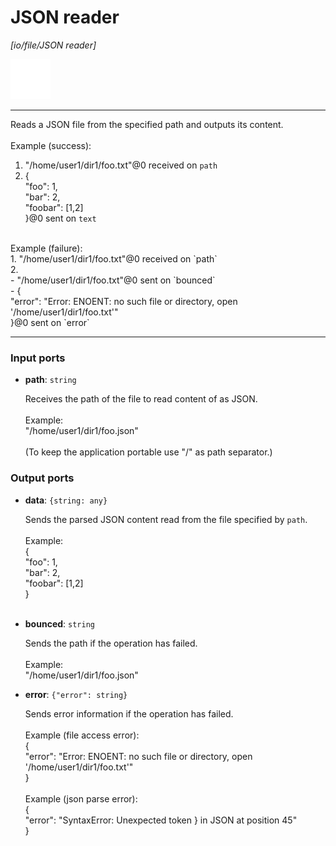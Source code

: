 # JSON reader

_[io/file/JSON reader]_

![icon](</assets/icons/b63b05e2-5e2f-45a1-a3e3-10a749d05b96.png>)

---

Reads a JSON file from the specified path and outputs its content.<br>
<br>
Example (success):<br>
1. "/home/user1/dir1/foo.txt"@0 received on `path`<br>
2. {<br>
  "foo": 1,<br>
  "bar": 2,<br>
  "foobar": [1,2]<br>
}@0 sent on `text`<br>
<br>
Example (failure):<br>
1. "/home/user1/dir1/foo.txt"@0 received on `path`<br>
2. <br>
- "/home/user1/dir1/foo.txt"@0 sent on `bounced`<br>
- {<br>
  "error": "Error: ENOENT: no such file or directory, open '/home/user1/dir1/foo.txt'"<br>
}@0 sent on `error`<br>

---

### Input ports

* __path__: ` string `

    Receives the path of the file to read content of as JSON.<br>
    <br>
    Example:<br>
    "/home/user1/dir1/foo.json"<br>
    <br>
    (To keep the application portable use "/" as path separator.)<br>

### Output ports

* __data__: ` {string: any} `

    Sends the parsed JSON content read from the file specified by `path`.<br>
    <br>
    Example:<br>
    {<br>
      "foo": 1,<br>
      "bar": 2,<br>
      "foobar": [1,2]<br>
    }<br>
    <br>


* __bounced__: ` string `

    Sends the path if the operation has failed.<br>
    <br>
    Example:<br>
    "/home/user1/dir1/foo.json"<br>


* __error__: ` {"error": string} `

    Sends error information if the operation has failed.<br>
    <br>
    Example (file access error): <br>
    {<br>
      "error": "Error: ENOENT: no such file or directory, open '/home/user1/dir1/foo.txt'"<br>
    }<br>
    <br>
    Example (json parse error):<br>
    {<br>
      "error": "SyntaxError: Unexpected token } in JSON at position 45"<br>
    }<br>

